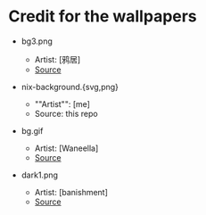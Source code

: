 # Credit for the wallpapers

- bg3.png
	- Artist: [鸦居]
	- [Source](https://www.pixiv.net/en/artworks/90776365)

- nix-background.{svg,png}
	- ""Artist"": [me]
	- Source: this repo

- bg.gif
    - Artist: [Waneella]
    - [Source](https://twitter.com/waneella_/status/1119015030987657216)

- dark1.png
    - Artist: [banishment]
    - [Source](https://www.pixiv.net/en/artworks/72379562)
